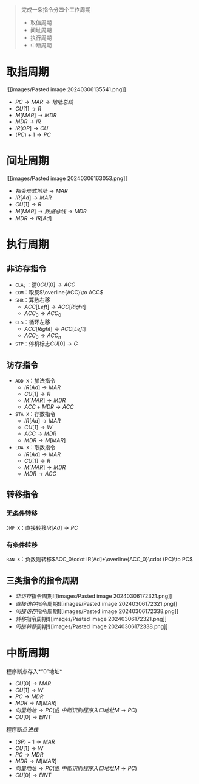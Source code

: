 > 完成一条指令分四个工作周期
>
> - 取值周期
> - 间址周期
> - 执行周期
> - 中断周期

# 取指周期

![[images/Pasted image 20240306135541.png]]

- $PC\to MAR\to 地址总线$
- $CU[1]\to R$
- $M[MAR]\to MDR$
- $MDR\to IR$
- $IR[OP]\to CU$
- $(PC)+1\to PC$

# 间址周期

![[images/Pasted image 20240306163053.png]]

- $指令形式地址\to MAR$
- $IR[Ad]\to MAR$
- $CU[1]\to R$
- $M[MAR]\to 数据总线\to MDR$
- $MDR\to IR[Ad]$

# 执行周期

## 非访存指令

- `CLA;`：清0$CU[0]\to ACC$
- `COM`：取反$\overline{ACC}\to ACC$
- `SHR`：算数右移
  - $ACC[Left]\to ACC[Right]$
  - $ACC_0\to ACC_0$
- `CLS`：循环左移
  - $ACC[Right]\to ACC[Left]$
  - $ACC_0\to ACC_n$
- `STP`：停机标志$CU[0]\to G$

## 访存指令

- `ADD X`：加法指令
  - $IR[Ad]\to MAR$
  - $CU[1]\to R$
  - $M[MAR]\to MDR$
  - $ACC+MDR\to ACC$
- `STA X`：存数指令
  - $IR[Ad]\to MAR$
  - $CU[1]\to W$
  - $ACC\to MDR$
  - $MDR\to M[MAR]$
- `LDA X`：取数指令
  - $IR[Ad]\to MAR$
  - $CU[1]\to R$
  - $M[MAR]\to MDR$
  - $MDR\to ACC$

## 转移指令

### 无条件转移

`JMP X`：直接转移$IR[Ad]\to PC$

### 有条件转移

`BAN X`：负数则转移$ACC_0\cdot IR[Ad]+\overline{ACC_0}\cdot (PC)\to PC$

## 三类指令的指令周期

- *非访存*指令周期![[images/Pasted image 20240306172321.png]]
- *直接访存*指令周期![[images/Pasted image 20240306172321.png]]
- *间接访存*指令周期![[images/Pasted image 20240306172338.png]]
- *转移*指令周期![[images/Pasted image 20240306172321.png]]
- *间接转移*周期![[images/Pasted image 20240306172338.png]]

# 中断周期

程序断点存入*“0”地址*

- $CU[0]\to MAR$
- $CU[1]\to W$
- $PC\to MDR$
- $MDR\to M[MAR]$
- $向量地址\to PC$(或 $中断识别程序入口地址M\to PC$)
- $CU[0]\to EINT$

程序断点*进栈*

- $(SP)-1\to MAR$
- $CU[1]\to W$
- $PC\to MDR$
- $MDR\to M[MAR]$
- $向量地址\to PC$(或 $中断识别程序入口地址M\to PC$)
- $CU[0]\to EINT$
